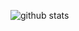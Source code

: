 ![github stats](https://github-readme-stats.vercel.app/api?username=killbinvlog&show_icons=true&theme=onedark)
